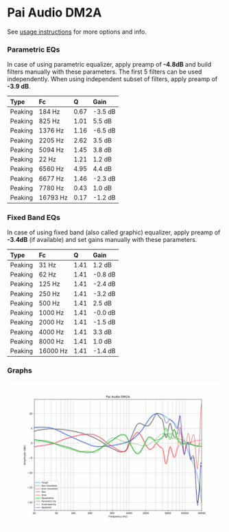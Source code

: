 # Pai Audio DM2A
See [usage instructions](https://github.com/jaakkopasanen/AutoEq#usage) for more options and info.

### Parametric EQs
In case of using parametric equalizer, apply preamp of **-4.8dB** and build filters manually
with these parameters. The first 5 filters can be used independently.
When using independent subset of filters, apply preamp of **-3.9 dB**.

| Type    | Fc       |    Q | Gain    |
|:--------|:---------|:-----|:--------|
| Peaking | 184 Hz   | 0.67 | -3.5 dB |
| Peaking | 825 Hz   | 1.01 | 5.5 dB  |
| Peaking | 1376 Hz  | 1.16 | -6.5 dB |
| Peaking | 2205 Hz  | 2.62 | 3.5 dB  |
| Peaking | 5094 Hz  | 1.45 | 3.8 dB  |
| Peaking | 22 Hz    | 1.21 | 1.2 dB  |
| Peaking | 6560 Hz  | 4.95 | 4.4 dB  |
| Peaking | 6677 Hz  | 1.46 | -2.3 dB |
| Peaking | 7780 Hz  | 0.43 | 1.0 dB  |
| Peaking | 16793 Hz | 0.17 | -1.2 dB |

### Fixed Band EQs
In case of using fixed band (also called graphic) equalizer, apply preamp of **-3.4dB**
(if available) and set gains manually with these parameters.

| Type    | Fc       |    Q | Gain    |
|:--------|:---------|:-----|:--------|
| Peaking | 31 Hz    | 1.41 | 1.2 dB  |
| Peaking | 62 Hz    | 1.41 | -0.8 dB |
| Peaking | 125 Hz   | 1.41 | -2.4 dB |
| Peaking | 250 Hz   | 1.41 | -3.2 dB |
| Peaking | 500 Hz   | 1.41 | 2.5 dB  |
| Peaking | 1000 Hz  | 1.41 | -0.0 dB |
| Peaking | 2000 Hz  | 1.41 | -1.5 dB |
| Peaking | 4000 Hz  | 1.41 | 3.3 dB  |
| Peaking | 8000 Hz  | 1.41 | 1.0 dB  |
| Peaking | 16000 Hz | 1.41 | -1.4 dB |

### Graphs
![](./Pai%20Audio%20DM2A.png)